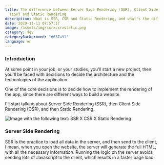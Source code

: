 ```yaml
---
title: The difference between Server Side Rendering (SSR), Client Side Rendering
  (CSR) and Static Rendering
description: What is SSR, CSR and Static Rendering, and what's the difference between them.
date: 2020-11-11 07:57:17
image: /assets/img/ssrxcsrxstatic.png
category: dev
categoryBackground: "#637a91"
language: en
---
```

### Introduction

At some point in your job, or your studies, you'll start a new project, then you'll be faced with decisions to decide the architecture and the technologies of the application. 

One of the core decisions is to decide how to implement the rendering of the app, since there are different ways to build a website. 

I'll start talking about Server Side Rendering (SSR), then Client Side Rendering (CSR), and then Static Rendering. 


![Image with the following text: SSR X CSR X Static Rendering](/assets/img/ssrxcsrxstatic.png "Image with the following text: SSR X CSR X Static Rendering")

### Server Side Rendering

SSR is the practice to load all data in the server, and then send to the client, I mean, when you open the website, the server will generate the full HTML, with all the necessary information. Running the logic on the server avoids sending lots of Javascript to the client, which results in a faster page load.

